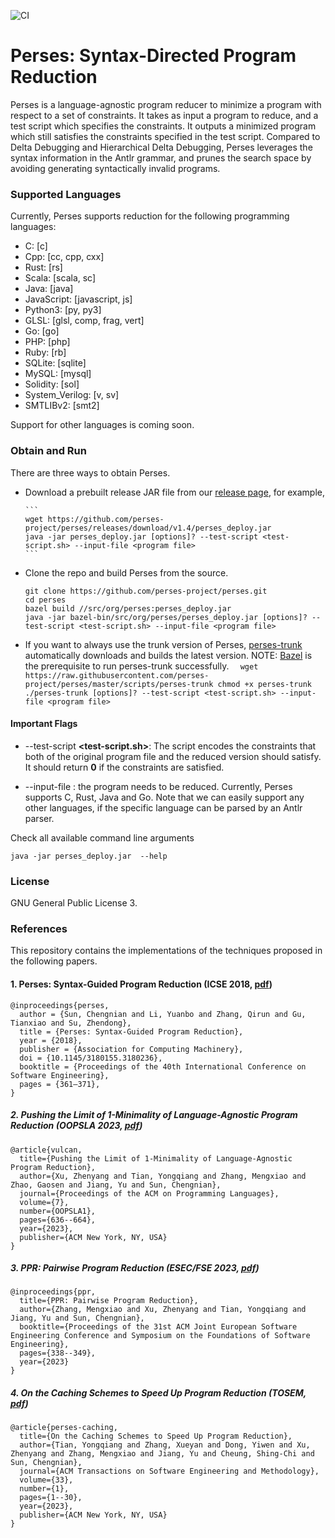 ![CI](https://github.com/uw-pluverse/perses/actions/workflows/main.yml/badge.svg)

# Perses: Syntax-Directed Program Reduction

Perses is a language-agnostic program reducer to minimize a program with
respect to a set of constraints. It takes as input a program to reduce,
and a test script which specifies the constraints.
It outputs a minimized program which still satisfies the constraints specified
in the test script. Compared to Delta Debugging and Hierarchical Delta Debugging,
Perses leverages the syntax information in the Antlr grammar, and prunes the
search space by avoiding generating syntactically invalid programs.

### Supported Languages

Currently, Perses supports reduction for the following programming languages:

+ C: [c]
+ Cpp: [cc, cpp, cxx]
+ Rust: [rs]
+ Scala: [scala, sc]
+ Java: [java]
+ JavaScript: [javascript, js]
+ Python3: [py, py3]
+ GLSL: [glsl, comp, frag, vert]
+ Go: [go]
+ PHP: [php]
+ Ruby: [rb]
+ SQLite: [sqlite]
+ MySQL: [mysql]
+ Solidity: [sol]
+ System_Verilog: [v, sv]
+ SMTLIBv2: [smt2]

Support for other languages is coming soon.

### Obtain and Run

There are three ways to obtain Perses.

- Download a prebuilt release JAR file from our [release page](https://github.com/perses-project/perses/releases),
  for example,

      ```
      wget https://github.com/perses-project/perses/releases/download/v1.4/perses_deploy.jar
      java -jar perses_deploy.jar [options]? --test-script <test-script.sh> --input-file <program file>
      ```

- Clone the repo and build Perses from the source.

  ```
  git clone https://github.com/perses-project/perses.git
  cd perses
  bazel build //src/org/perses:perses_deploy.jar
  java -jar bazel-bin/src/org/perses/perses_deploy.jar [options]? --test-script <test-script.sh> --input-file <program file>
  ```

- If you want to always use the trunk version of Perses, [perses-trunk](https://github.com/perses-project/perses/blob/master/scripts/perses-trunk) automatically downloads and builds the latest version.
  NOTE: [Bazel](https://bazel.build/) is the prerequisite to run perses-trunk successfully.
  `  wget https://raw.githubusercontent.com/perses-project/perses/master/scripts/perses-trunk
chmod +x perses-trunk
./perses-trunk [options]? --test-script <test-script.sh> --input-file <program file>`

#### Important Flags

- --test-script **<test-script.sh>**:
  The script encodes the constraints that both of the original program file and the reduced version should satisfy. It should return **0** if the constraints are satisfied.

- --input-file **<program-file>**: the program needs to be reduced. Currently, Perses
  supports C, Rust, Java and Go. Note that we can easily support any other languages,
  if the specific language can be parsed by an Antlr parser.

Check all available command line arguments

```
java -jar perses_deploy.jar  --help
```

### License

GNU General Public License 3.

### References

This repository contains the implementations of the techniques proposed in the following papers. 

#### 1. Perses: Syntax-Guided Program Reduction (ICSE 2018, [pdf](./doc/publication/2018_perses_icse.pdf))

```
@inproceedings{perses,
  author = {Sun, Chengnian and Li, Yuanbo and Zhang, Qirun and Gu, Tianxiao and Su, Zhendong},
  title = {Perses: Syntax-Guided Program Reduction},
  year = {2018},
  publisher = {Association for Computing Machinery},
  doi = {10.1145/3180155.3180236},
  booktitle = {Proceedings of the 40th International Conference on Software Engineering},
  pages = {361–371},
}
```

##### 2. Pushing the Limit of 1-Minimality of Language-Agnostic Program Reduction (OOPSLA 2023, [pdf](./doc/publication/2023_vulcan_oopsla.pdf))

```
@article{vulcan,
  title={Pushing the Limit of 1-Minimality of Language-Agnostic Program Reduction},
  author={Xu, Zhenyang and Tian, Yongqiang and Zhang, Mengxiao and Zhao, Gaosen and Jiang, Yu and Sun, Chengnian},
  journal={Proceedings of the ACM on Programming Languages},
  volume={7},
  number={OOPSLA1},
  pages={636--664},
  year={2023},
  publisher={ACM New York, NY, USA}
}
```

##### 3. PPR: Pairwise Program Reduction (ESEC/FSE 2023, [pdf](./doc/publication/2023_ppr_fse.pdf))

```
@inproceedings{ppr,
  title={PPR: Pairwise Program Reduction},
  author={Zhang, Mengxiao and Xu, Zhenyang and Tian, Yongqiang and Jiang, Yu and Sun, Chengnian},
  booktitle={Proceedings of the 31st ACM Joint European Software Engineering Conference and Symposium on the Foundations of Software Engineering},
  pages={338--349},
  year={2023}
}
```

##### 4. On the Caching Schemes to Speed Up Program Reduction (TOSEM, [pdf](./doc/publication/2023_caching_tosem.pdf))

```
@article{perses-caching,
  title={On the Caching Schemes to Speed Up Program Reduction},
  author={Tian, Yongqiang and Zhang, Xueyan and Dong, Yiwen and Xu, Zhenyang and Zhang, Mengxiao and Jiang, Yu and Cheung, Shing-Chi and Sun, Chengnian},
  journal={ACM Transactions on Software Engineering and Methodology},
  volume={33},
  number={1},
  pages={1--30},
  year={2023},
  publisher={ACM New York, NY, USA}
}
```
